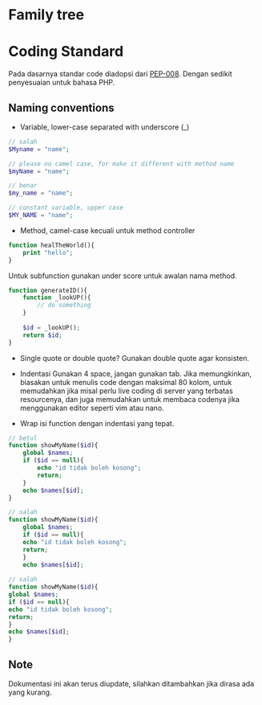 Family tree
========

Coding Standard
===============

Pada dasarnya standar code diadopsi dari [PEP-008](http://www.python.org/dev/peps/pep-0008/).
Dengan sedikit penyesuaian untuk bahasa PHP.

Naming conventions
------------------

* Variable, lower-case separated with underscore (_)

```php
// salah
$Myname = "name";

// please no camel case, for make it different with method name
$myName = "name";

// benar
$my_name = "name";

// constant variable, upper case
$MY_NAME = "name";
```

* Method, camel-case kecuali untuk method controller

```php
function healTheWorld(){
    print "hello";
}
```

Untuk subfunction gunakan under score untuk awalan nama method.

```php
function generateID(){
    function _lookUP(){
        // do something
    }
    
    $id = _lookUP();
    return $id;
}
```

* Single quote or double quote?
Gunakan double quote agar konsisten.

* Indentasi
Gunakan 4 space, jangan gunakan tab.
Jika memungkinkan, biasakan untuk menulis code dengan maksimal 80 kolom, untuk
memudahkan jika misal perlu live coding di server yang terbatas resourcenya, dan
juga memudahkan untuk membaca codenya jika menggunakan editor seperti vim atau nano.

* Wrap isi function dengan indentasi yang tepat.

```php
// betul
function showMyName($id){
    global $names;
    if ($id == null){
        echo "id tidak boleh kosong";
        return;
    }
    echo $names[$id];
}

// salah
function showMyName($id){
    global $names;
    if ($id == null){
    echo "id tidak boleh kosong";
    return;
    }
    echo $names[$id];
    
// salah
function showMyName($id){
global $names;
if ($id == null){
echo "id tidak boleh kosong";
return;
}
echo $names[$id];
}
```

Note
----

Dokumentasi ini akan terus diupdate, silahkan ditambahkan jika dirasa ada yang kurang.
